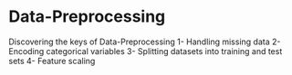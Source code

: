 ﻿# Data-Preprocessing
  Discovering the keys of Data-Preprocessing
    1- Handling missing data
    2- Encoding categorical variables
    3- Splitting datasets into training and test sets
    4- Feature scaling 
